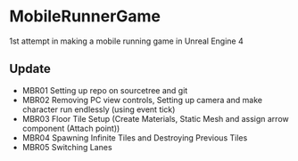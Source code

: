 # MobileRunnerGame
1st attempt in making a mobile running game in Unreal Engine 4

## Update
* MBR01 Setting up repo on sourcetree and git
* MBR02 Removing PC view controls, Setting up camera and make character run endlessly (using event tick)
* MBR03 Floor Tile Setup (Create Materials, Static Mesh and assign arrow component (Attach point))
* MBR04 Spawning Infinite Tiles and Destroying Previous Tiles
* MBR05 Switching Lanes

